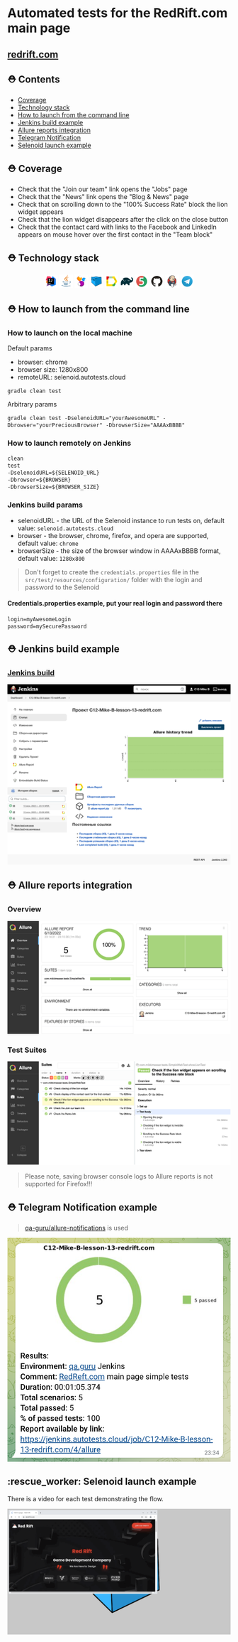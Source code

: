 # Automated tests for the RedRift.com main page

## <a href = "https://redrift.com" target ="_blank">redrift.com</a>

## :rescue_worker_helmet: Contents

- <a href="#rescue_worker_helmet-coverage">Coverage</a>
- <a href="#rescue_worker_helmet-technology-stack">Technology stack</a>
- <a href="#rescue_worker_helmet-how-to-launch-from-the-command-line">How to launch from the command line</a>
- <a href="#rescue_worker_helmet-jenkins-build-example">Jenkins build example</a>
- <a href="#rescue_worker_helmet-allure-reports-integration">Allure reports integration</a>
- <a href="#rescue_worker_helmet-telegram-Notification">Telegram Notification</a>
- <a href="#rescue_worker_helmet-selenoid-launch-example">Selenoid launch example</a>

##  

## :rescue_worker_helmet: Coverage

- Check that the "Join our team" link opens the "Jobs" page
- Check that the "News" link opens the "Blog & News" page
- Check that on scrolling down to the "100% Success Rate" block the lion widget appears
- Check that the lion widget disappears after the click on the close button
- Check that the contact card with links to the Facebook and LinkedIn appears on mouse hover over the first contact in
  the "Team block"

## :rescue_worker_helmet: Technology stack

<p align="center">
<img width="6%" title="IntelliJ IDEA" src="images/logos/Intelij_IDEA.svg">
<img width="6%" title="Java" src="images/logos/Java.svg">
<img width="6%" title="Selenide" src="images/logos/Selenide.svg">
<img width="6%" title="Selenoid" src="images/logos/Selenoid.svg">
<img width="6%" title="Allure Report" src="images/logos/Allure_Report.svg">
<img width="6%" title="Gradle" src="images/logos/Gradle.svg">
<img width="6%" title="JUnit5" src="images/logos/JUnit5.svg">
<img width="6%" title="GitHub" src="images/logos/GitHub.svg">
<img width="6%" title="Jenkins" src="images/logos/Jenkins.svg">
<img width="6%" title="Telegram" src="images/logos/Telegram.svg">
</p>

## :rescue_worker_helmet: How to launch from the command line

### How to launch on the local machine

<p>
Default params
</p>

- browser: chrome
- browser size: 1280x800
- remoteURL: selenoid.autotests.cloud

```
gradle clean test
```

Arbitrary params
```
gradle clean test -DselenoidURL="yourAwesomeURL" -Dbrowser="yourPreciousBrowser" -DbrowserSize="AAAAxBBBB"
```

### How to launch remotely on Jenkins

```
clean
test
-DselenoidURL=${SELENOID_URL}
-Dbrowser=${BROWSER}
-DbrowserSize=${BROWSER_SIZE}
```

### Jenkins build params

- selenoidURL - the URL of the Selenoid instance to run tests on, default value: `selenoid.autotests.cloud`
- browser - the browser, chrome, firefox, and opera are supported, default value: `chrome`
- browserSize - the size of the browser window in AAAAxBBBB format, default value: `1280x800`

> Don't forget to create the `credentials.properties` file in the `src/test/resources/configuration/` folder with the
login and password to the Selenoid

#### Credentials.properties example, put your real login and password there

```
login=myAwesomeLogin
password=mySecurePassword
```

## :rescue_worker_helmet: Jenkins build example

### <a target="_blank" href="https://jenkins.autotests.cloud/job/C12-Mike-B-lesson-13-redrift.com/">Jenkins build</a>

<p align="center">
<img title="Jenkins Dashboard" src="images/screenshots/jenkins-redrift-build-main-page.png">
</p>

## :rescue_worker_helmet: Allure reports integration

### Overview

<p align="center">
<img title="Allure reports Overview tab screenshot" src="images/screenshots/allure-reports-redrift-main-page.png">
</p>

### Test Suites

<p align="center">
<img title="Allure reports Test suites tab screenshot" src="images/screenshots/allure-redrift-reports-tests.png">
</p>

> Please note, saving browser console logs to Allure reports is not supported for Firefox!!!

## :rescue_worker_helmet: Telegram Notification example

> <a href="https://github.com/qa-guru/allure-notifications">qa-guru/allure-notifications</a> is used

<p align="center">
<img title="Telegram notification screenshot" src="images/screenshots/telegram-redrift-tests-notification.png">
</p>

## :rescue_worker: Selenoid launch example

There is a video for each test demonstrating the flow.

<p align="center">
<img title="Selenoid Video" src="images/gifs/closing-the-lion.gif">
</p>


